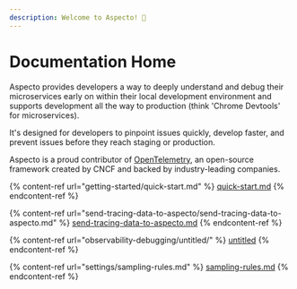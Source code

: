 ```yaml
---
description: Welcome to Aspecto! 👋
---
```


# Documentation Home

Aspecto provides developers a way to deeply understand and debug their microservices early on within their local development environment and supports development all the way to production (think 'Chrome Devtools' for microservices). 

It's designed for developers to pinpoint issues quickly, develop faster, and prevent issues before they reach staging or production. 

Aspecto is a proud contributor of [OpenTelemetry](https://opentelemetry.io/docs/), an open-source framework created by CNCF and backed by industry-leading companies. 

{% content-ref url="getting-started/quick-start.md" %}
[quick-start.md](getting-started/quick-start.md)
{% endcontent-ref %}

{% content-ref url="send-tracing-data-to-aspecto/send-tracing-data-to-aspecto.md" %}
[send-tracing-data-to-aspecto.md](send-tracing-data-to-aspecto/send-tracing-data-to-aspecto.md)
{% endcontent-ref %}

{% content-ref url="observability-debugging/untitled/" %}
[untitled](observability-debugging/untitled/)
{% endcontent-ref %}

{% content-ref url="settings/sampling-rules.md" %}
[sampling-rules.md](settings/sampling-rules.md)
{% endcontent-ref %}
